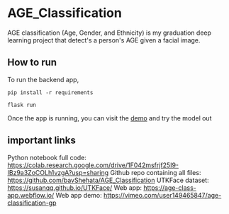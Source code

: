 # AGE_Classification

AGE classification (Age, Gender, and Ethnicity) is my graduation deep learning project that detect's a person's AGE given a facial image.

## How to run

To run the backend app,

```
pip install -r requirements
```

```
flask run
```

Once the app is running, you can visit the <a href="https://age-class-app.webflow.io/">demo</a> and try the model out

## important links

Python notebook full code: https://colab.research.google.com/drive/1F042msfrjf25I9-IBz9a3ZoCOLh1vzgA?usp=sharing
Github repo containing all files: https://github.com/bavShehata/AGE_Classification
UTKFace dataset: https://susanqq.github.io/UTKFace/
Web app: https://age-class-app.webflow.io/
Web app demo: https://vimeo.com/user149465847/age-classification-gp
